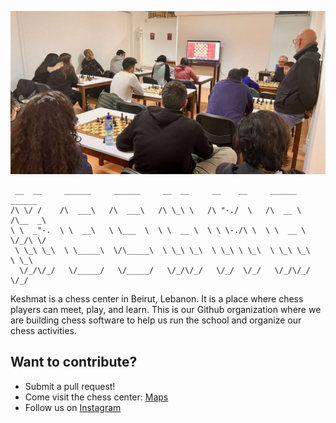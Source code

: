 ![Keshmat Classroom](./profile/keshmat_banner.jpeg)

```
 __  __     ______     ______     __  __     __    __     ______     ______
/\ \/ /    /\  ___\   /\  ___\   /\ \_\ \   /\ "-./  \   /\  __ \   /\__  _\
\ \  _"-.  \ \  __\   \ \___  \  \ \  __ \  \ \ \-./\ \  \ \  __ \  \/_/\ \/
 \ \_\ \_\  \ \_____\  \/\_____\  \ \_\ \_\  \ \_\ \ \_\  \ \_\ \_\    \ \_\
  \/_/\/_/   \/_____/   \/_____/   \/_/\/_/   \/_/  \/_/   \/_/\/_/     \/_/
```

Keshmat is a chess center in Beirut, Lebanon. It is a place where chess players can meet, play, and learn. This is our Github organization where we are building chess software to help us run the school and organize our chess activities.

## Want to contribute?

- Submit a pull request!
- Come visit the chess center: [Maps](https://goo.gl/maps/zRDhXCWdKQ7ixfxU9)
- Follow us on [Instagram](https://www.instagram.com/keshmat.lb/)
